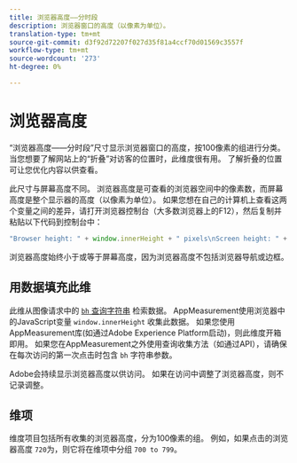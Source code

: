 ```yaml
---
title: 浏览器高度——分时段
description: 浏览器窗口的高度（以像素为单位）。
translation-type: tm+mt
source-git-commit: d3f92d72207f027d35f81a4ccf70d01569c3557f
workflow-type: tm+mt
source-wordcount: '273'
ht-degree: 0%

---
```



# 浏览器高度

“浏览器高度——分时段”尺寸显示浏览器窗口的高度，按100像素的组进行分类。 当您想要了解网站上的“折叠”对访客的位置时，此维度很有用。 了解折叠的位置可让您优化内容以供查看。

此尺寸与屏幕高度不同。 浏览器高度是可查看的浏览器空间中的像素数，而屏幕高度是整个显示器的高度（以像素为单位）。 如果您想在自己的计算机上查看这两个变量之间的差异，请打开浏览器控制台（大多数浏览器上的F12），然后复制并粘贴以下代码到控制台中：

```javascript
"Browser height: " + window.innerHeight + " pixels\nScreen height: " + screen.height + " pixels";
```

浏览器高度始终小于或等于屏幕高度，因为浏览器高度不包括浏览器导航或边框。

## 用数据填充此维

此维从图像请求中的 [`bh` 查询字符串](/help/implement/validate/query-parameters.md) 检索数据。 AppMeasurement使用浏览器中的JavaScript变量 `window.innerHeight` 收集此数据。 如果您使用AppMeasurement库(如通过Adobe Experience Platform启动)，则此维度开箱即用。 如果您在AppMeasurement之外使用查询收集方法（如通过API），请确保在每次访问的第一次点击时包含 `bh` 字符串参数。

Adobe会持续显示浏览器高度以供访问。 如果在访问中调整了浏览器高度，则不记录调整。

## 维项

维度项目包括所有收集的浏览器高度，分为100像素的组。 例如，如果点击的浏览器高度 `720`为，则它将在维项中分组 `700 to 799`。

